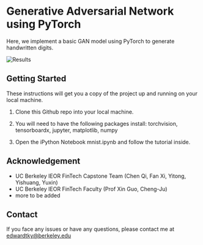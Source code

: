 ﻿#  Generative Adversarial Network using PyTorch

Here, we implement a basic GAN model using PyTorch to generate handwritten digits.

![Results](/images/mnist_training.gif)


## Getting Started

These instructions will get you a copy of the project up and running on your local machine.

1. Clone this Github repo into your local machine.

2. You will need to have the following packages install: torchvision, tensorboardx, jupyter, matplotlib, numpy

3. Open the iPython Notebook mnist.ipynb and follow the tutorial inside.


## Acknowledgement

 - UC Berkeley IEOR FinTech Capstone Team (Chen Qi, Fan Xi, Yitong, Yishuang, Yuxin)
 - UC Berkeley IEOR FinTech Faculty (Prof Xin Guo, Cheng-Ju)
 - more to be added


## Contact

If you face any issues or have any questions, please contact me at edwardtky@berkeley.edu